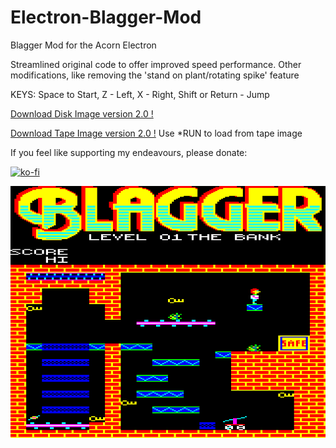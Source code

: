 # Electron-Blagger-Mod

Blagger Mod for the Acorn Electron

Streamlined original code to offer improved speed performance. Other modifications, like removing the 'stand on plant/rotating spike' feature

KEYS:
Space to Start, 
Z - Left, X - Right, 
Shift or Return - Jump

[Download Disk Image version 2.0 !](https://github.com/Snuggsy187/Electron-Blagger-Mod/raw/main/Releases/Blagger-E-V2.0.ssd)

[Download Tape Image version 2.0 !](https://github.com/Snuggsy187/Electron-Blagger-Mod/raw/main/Releases/Blagger-E-V2.0.uef)
Use *RUN to load from tape image

If you feel like supporting my endeavours, please donate:

[![ko-fi](https://ko-fi.com/img/githubbutton_sm.svg)](https://ko-fi.com/snuggsy187)

![Electron Blagger Mod](https://github.com/Snuggsy187/Electron-Blagger-Mod/blob/main/png/ElkBlagger1.png)
